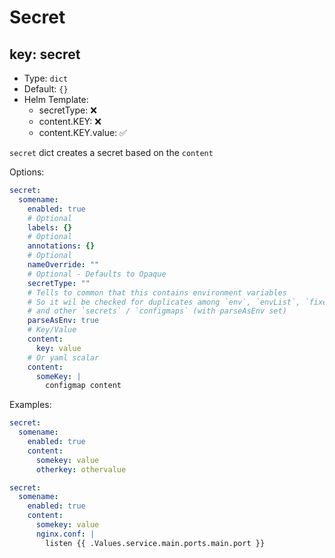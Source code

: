 # Secret

## key: secret

- Type: `dict`
- Default: `{}`
- Helm Template:
  - secretType: ❌
  - content.KEY: ❌
  - content.KEY.value: ✅

`secret` dict creates a secret based on the `content`

Options:

```yaml
secret:
  somename:
    enabled: true
    # Optional
    labels: {}
    # Optional
    annotations: {}
    # Optional
    nameOverride: ""
    # Optional - Defaults to Opaque
    secretType: ""
    # Tells to common that this contains environment variables
    # So it wil be checked for duplicates among `env`, `envList`, `fixedEnvs`
    # and other `secrets` / `configmaps` (with parseAsEnv set)
    parseAsEnv: true
    # Key/Value
    content:
      key: value
    # Or yaml scalar
    content:
      someKey: |
        configmap content
```

Examples:

```yaml
secret:
  somename:
    enabled: true
    content:
      somekey: value
      otherkey: othervalue

secret:
  somename:
    enabled: true
    content:
      somekey: value
      nginx.conf: |
        listen {{ .Values.service.main.ports.main.port }}
```
